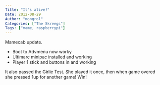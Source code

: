 ```yaml
---
Title: "It's alive!"
Date: 2012-08-29
Author: "mongrol"
Categories: ["The Skreegs"]
Tags: ["mame, raspberrypi"]
---
```


Mamecab update.

-   Boot to Advmenu now worky
-   Ultimarc minipac installed and working
-   Player 1 stick and buttons in and working

<div>
It also passed the Girlie Test. She played it once, then when game
overed she pressed 1up for another game! Win!

</div>

